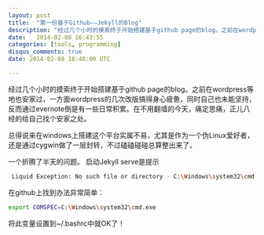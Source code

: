 ```yaml
---
layout: post
title:  "第一份基于Github——Jekyll的Blog"
description: "经过几个小时的摸索终于开始搭建基于github page的blog。之前在wordpress等地也安家过，一方面wordpress的几次改版搞得身心疲惫，同时自己也未能坚持，反而通过evernote倒是有一些日常积累。在不用翻墙的今天，痛定思痛，正儿八经的给自己找个安家之处。总得说来在windows上搭建这个平台实属不易，尤其是作为一个伪Linux爱好者，还是通过cygwin做了一层封转，不过磕磕碰碰总算整出来了。"
date:   2014-02-08 16:43:55
categories: [tools, programming]
disqus_comments: true
date: 2014-02-08 18:48:00 UTC

---
```


经过几个小时的摸索终于开始搭建基于github page的blog。之前在wordpress等地也安家过，一方面wordpress的几次改版搞得身心疲惫，同时自己也未能坚持，反而通过evernote倒是有一些日常积累。在不用翻墙的今天，痛定思痛，正儿八经的给自己找个安家之处。

总得说来在windows上搭建这个平台实属不易，尤其是作为一个伪Linux爱好者，还是通过cygwin做了一层封转，不过磕磕碰碰总算整出来了。

一个折腾了半天的问题。 启动Jekyll serve是提示

```sh
 Liquid Exception: No such file or directory - C:\Windows\system32\cmd.exe in _posts/2014-02-04-welcome-to-jekyll.markdown
```

在github上找到办法异常简单：

```sh
export COMSPEC=C:\Windows\system32\cmd.exe
```

将此变量设置到~/.bashrc中就OK了！
